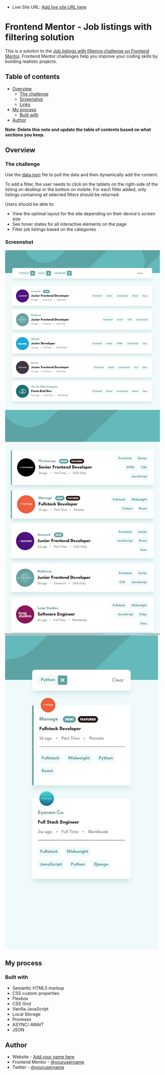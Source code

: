 - Live Site URL: [Add live site URL here](https://your-live-site-url.com)

# Frontend Mentor - Job listings with filtering solution

This is a solution to the [Job listings with filtering challenge on Frontend Mentor](https://www.frontendmentor.io/challenges/job-listings-with-filtering-ivstIPCt). Frontend Mentor challenges help you improve your coding skills by building realistic projects.

## Table of contents

- [Overview](#overview)
  - [The challenge](#the-challenge)
  - [Screenshot](#screenshot)
  - [Links](#links)
- [My process](#my-process)
  - [Built with](#built-with)
- [Author](#author)

**Note: Delete this note and update the table of contents based on what sections you keep.**

## Overview

### The challenge

Use the [data.json](./data.json) file to pull the data and then dynamically add the content.

To add a filter, the user needs to click on the tablets on the right-side of the listing on desktop or the bottom on mobile. For each filter added, only listings containing all selected filters should be returned.

Users should be able to:

- View the optimal layout for the site depending on their device's screen size
- See hover states for all interactive elements on the page
- Filter job listings based on the categories

### Screenshot

![](/screenshots/desktop-active-state.jpg)
![](/screenshots/desktop.jpg)
![](/screenshots/mobile-active-state.jpg)

## My process

### Built with

- Semantic HTML5 markup
- CSS custom properties
- Flexbox
- CSS Grid
- Vanilla JavaScript
- Local Storage
- Promises
- ASYNC/ AWAIT
- JSON

## Author

- Website - [Add your name here](https://www.your-site.com)
- Frontend Mentor - [@yourusername](https://www.frontendmentor.io/profile/kevinburle)
- Twitter - [@yourusername](https://twitter.com/kevinburle)
